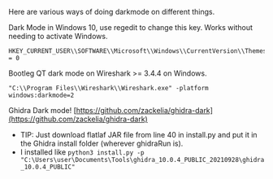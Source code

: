 Here are various ways of doing darkmode on different things.

Dark Mode in Windows 10, use regedit to change this key. Works without needing to activate Windows.
```
HKEY_CURRENT_USER\\SOFTWARE\\Microsoft\\Windows\\CurrentVersion\\Themes\\Personalize\\AppsUseLightTheme = 0
```

Bootleg QT dark mode on Wireshark >= 3.4.4 on Windows. 
```
"C:\\Program Files\\Wireshark\\Wireshark.exe" -platform windows:darkmode=2
```

Ghidra Dark mode! [https://github.com/zackelia/ghidra-dark](https://github.com/zackelia/ghidra-dark) 
- TIP: Just download flatlaf JAR file from line 40 in install.py and put it in the Ghidra install folder (wherever ghidraRun is). 
- I installed like `python3 install.py -p "C:\Users\user\Documents\Tools\ghidra_10.0.4_PUBLIC_20210928\ghidra_10.0.4_PUBLIC"`
